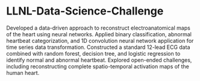 # LLNL-Data-Science-Challenge

Developed a data-driven approach to reconstruct electroanatomical maps of the heart using neural networks. 
Applied binary classification, abnormal heartbeat categorization, and 1D convolution neural network application for time series data transformation.
Constructed a standard 12-lead ECG data combined with random forest, decision tree, and logistic regression  to identify normal and abnormal heartbeat. 
Explored open-ended challenges, including reconstructing complete spatio-temporal activation maps of the human heart.
